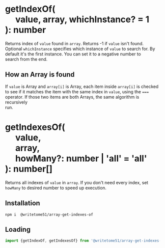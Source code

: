 # getIndexOf(<br>&nbsp;&nbsp;&nbsp;&nbsp;&nbsp;value, array, whichInstance? = 1<br>): number

Returns index of `value` found in `array`.  Returns -1 if `value` isn't found.  
Optional `whichInstance` specifies which instance of `value` to search for.  By  
default it's the first instance.  You can set it to a negative number to  
search from the end.  

## How an Array is found
If `value` is Array and `array[i]` is Array, each item inside `array[i]` is checked  
to see if it matches the item with the same index in `value`, using the `===`  
operator.  If those two items are both Arrays, the same algorithm is recursively  
run.


# getIndexesOf(<br>&nbsp;&nbsp;&nbsp;&nbsp;&nbsp;value,<br>&nbsp;&nbsp;&nbsp;&nbsp;&nbsp;array,<br>&nbsp;&nbsp;&nbsp;&nbsp;&nbsp;howMany?: number | 'all' = 'all'<br>): number[]

Returns all indexes of `value` in `array`.  If you don't need every index, set  
`howMany` to desired number to speed up execution.


## Installation
`npm i  @writetome51/array-get-indexes-of`


## Loading
```js
import {getIndexOf, getIndexesOf} from '@writetome51/array-get-indexes-of-of'
```
